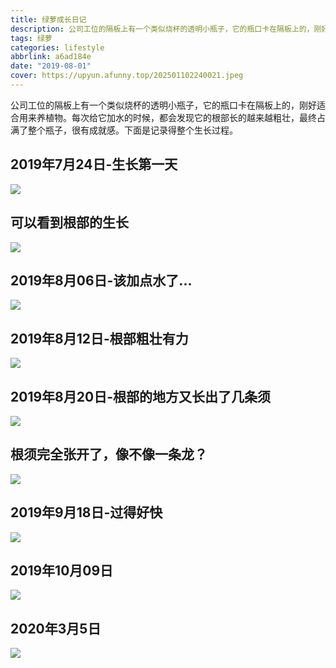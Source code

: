 ```yaml
---
title: 绿萝成长日记
description: 公司工位的隔板上有一个类似烧杯的透明小瓶子，它的瓶口卡在隔板上的，刚好适合用来养植物。
tags: 绿萝
categories: lifestyle
abbrlink: a6ad184e
date: "2019-08-01"
cover: https://upyun.afunny.top/202501102240021.jpeg
---
```

公司工位的隔板上有一个类似烧杯的透明小瓶子，它的瓶口卡在隔板上的，刚好适合用来养植物。每次给它加水的时候，都会发现它的根部长的越来越粗壮，最终占满了整个瓶子，很有成就感。下面是记录得整个生长过程。

## 2019年7月24日-生长第一天
![](https://static.afunny.top/2023/202304180954272.jpeg)

## 可以看到根部的生长
![](https://static.afunny.top/2023/202304180955022.jpeg)

## 2019年8月06日-该加点水了...
![](https://static.afunny.top/2023/202304180956217.jpeg)

## 2019年8月12日-根部粗壮有力
![](https://static.afunny.top/2023/202304180956636.jpeg)

## 2019年8月20日-根部的地方又长出了几条须
![](https://static.afunny.top/2023/202304180956754.jpeg)

## 根须完全张开了，像不像一条龙？
![](https://static.afunny.top/2023/202304180957134.jpeg)

## 2019年9月18日-过得好快
![](https://static.afunny.top/2023/202304180957184.jpeg)

## 2019年10月09日
![](https://static.afunny.top/2023/202304180957139.jpeg)

## 2020年3月5日
![](https://static.afunny.top/2023/202304180957822.jpeg)

